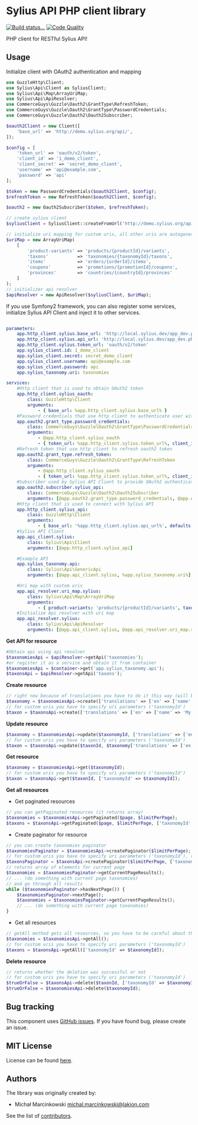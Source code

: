 Sylius API PHP client library
==============
[![Build status...](https://img.shields.io/circleci/project/Lakion/sylius-api-php.svg)](https://circleci.com/gh/Lakion/sylius-api-php) [![Code Quality](https://img.shields.io/scrutinizer/g/Lakion/sylius-api-php.svg)](https://scrutinizer-ci.com/g/Lakion/sylius-api-php/)

PHP client for RESTful Sylius API!

Usage
-----

Initialize client with OAuth2 authentication and mapping
```php
use GuzzleHttp\Client;
use Sylius\Api\Client as SyliusClient;
use Sylius\Api\Map\ArrayUriMap;
use Sylius\Api\ApiResolver;
use CommerceGuys\Guzzle\Oauth2\GrantType\RefreshToken;
use CommerceGuys\Guzzle\Oauth2\GrantType\PasswordCredentials;
use CommerceGuys\Guzzle\Oauth2\Oauth2Subscriber;

$oauth2Client = new Client([
    'base_url' => 'http://demo.sylius.org/api/',
]);

$config = [
    'token_url' => 'oauth/v2/token',
    'client_id' => '1_demo_client',
    'client_secret' => 'secret_demo_client',
    'username' => 'api@example.com',
    'password' => 'api'
];

$token = new PasswordCredentials($oauth2Client, $config);
$refreshToken = new RefreshToken($oauth2Client, $config);

$oauth2 = new Oauth2Subscriber($token, $refreshToken);

// create sylius client
$syliusClient = SyliusClient::createFromUrl('http://demo.sylius.org/api/', $oauth2);

// initialize uri mapping for custom uris, all other uris are autogenerated (plural name of the resource, in accordance with RESTful API resource naming best practices)
$uriMap = new ArrayUriMap(
    [
        'product-variants' => 'products/{productId}/variants',
        'taxons'           => 'taxonomies/{taxonomyId}/taxons',
        'items'            => 'orders/{orderId}/items',
        'coupons'          => 'promotions/{promotionId}/coupons',
        'provinces'        => 'countries/{countryId}/provinces'
    ]
);
// initializer api resolver
$apiResolver = new ApiResolver($syliusClient, $uriMap);

```

If you use Symfony2 framework, you can also register some services, initialize Sylius API Client and inject it to other services.

```yml

parameters:
    app.http_client.sylius.base_url: 'http://local.sylius.dev/app_dev.php/'
    app.http_client.sylius.api_url: 'http://local.sylius.dev/app_dev.php/api/'
    app.http_client.sylius.token_url: 'oauth/v2/token'
    app.sylius_client.id: 1_demo_client
    app.sylius_client.secret: secret_demo_client
    app.sylius_client.username: api@example.com
    app.sylius_client.password: api
    app.sylius_taxonomy.uri: taxonomies

services:
    #Http client that is used to obtain OAuth2 token
    app.http_client.sylius_oauth:
        class: GuzzleHttp\Client
        arguments:
            - { base_url: %app.http_client.sylius.base_url% }
    #Password credentials that use http client to authenticate user with given data
    app.oauth2.grant_type.password_credentials:
        class: CommerceGuys\Guzzle\Oauth2\GrantType\PasswordCredentials
        arguments:
            - @app.http_client.sylius_oauth
            - { token_url: %app.http_client.sylius.token_url%, client_id: %app.sylius_client.id%, client_secret: %app.sylius_client.secret%, username: %app.sylius_client.username%, password: %app.sylius_client.password% }
    #Refresh token that use http client to refresh oauth2 token
    app.oauth2.grant_type.refresh_token:
        class: CommerceGuys\Guzzle\Oauth2\GrantType\RefreshToken
        arguments:
            - @app.http_client.sylius_oauth
            - { token_url: %app.http_client.sylius.token_url%, client_id: %app.sylius_client.id%, client_secret: %app.sylius_client.secret%, username: %app.sylius_client.username%, password: %app.sylius_client.password% }
    #Subscriber used by Sylius API Client to provide OAuth2 authentication
    app.oauth2.subscriber.sylius_api:
        class: CommerceGuys\Guzzle\Oauth2\Oauth2Subscriber
        arguments: [@app.oauth2.grant_type.password_credentials, @app.oauth2.grant_type.refresh_token]
    #Http client that is used to connect with Sylius API
    app.http_client.sylius_api:
        class: GuzzleHttp\Client
        arguments:
            - { base_url: '%app.http_client.sylius.api_url%', defaults: { auth: 'oauth2', subscribers: [@app.oauth2.subscriber.sylius_api] } }
    #Sylius API Client
    app.api_client.sylius:
        class: Sylius\Api\Client
        arguments: [@app.http_client.sylius_api]

    #Example API
    app.sylius_taxonomy.api:
        class: Sylius\Api\GenericApi
        arguments: [@app.api_client.sylius, %app.sylius_taxonomy.uri%]

    #Uri map with custom uris
    app.api_resolver.uri_map.sylius:
        class: Sylius\Api\Map\ArrayUriMap
        arguments:
            - { product-variants: 'products/{productId}/variants', taxons: 'taxonomies/{taxonomyId}/taxons', items: 'orders/{orderId}/items', coupons: 'promotions/{promotionId}/coupons', provinces: 'countries/{countryId}/provinces' }
    #Initialize Api resolver with uri map
    app.api_resolver.sylius:
        class: Sylius\Api\ApiResolver
        arguments: [@app.api_client.sylius, @app.api_resolver.uri_map.sylius]

```

**Get API for resource**
```php
#Obtain api using api resolver
$taxonomiesApi = $apiResolver->getApi('taxonomies');
#or register it as a service and obtain it from container
$taxonomiesApi = $container->get('app.sylius_taxonomy.api');
$taxonsApi = $apiResolver->getApi('taxons');
```

**Create resource**
```php
// right now because of translations you have to do it this way (will be changed in the nearest future to simply allow for ['name' => 'My taxonomy'])
$taxonomy = $taxonomiesApi->create(['translations' => ['en' => ['name' => 'My taxonomy']]]);
// for custom uris you have to specify uri parameters ('taxonomyId')
$taxon = $taxonsApi->create(['translations' => ['en' => ['name' => 'My taxon']]], ['taxonomyId' => $taxonomy['id']);
```

**Update resource**
```php
$taxonomy = $taxonomiesApi->update($taxonomyId, ['translations' => ['en' => ['name' => 'My taxonomy updated']]]);
// for custom uris you have to specify uri parameters ('taxonomyId')
$taxon = $taxonsApi->update($taxonId, $taxonomy['translations' => ['en' => ['name' => 'My taxon' updated]]], ['taxonomyId' => $taxonomyId]);
```

**Get resource**
```php
$taxonomy = $taxonomiesApi->get($taxonomyId);
// for custom uris you have to specify uri parameters ('taxonomyId')
$taxon = $taxonsApi->get($taxonId, ['taxonomyId' => $taxonomyId]);
```

**Get all resources**

* Get paginated resources
```php
// you can getPaginated resources (it returns array)
$taxonomies = $taxonomiesApi->getPaginated($page, $limitPerPage);
$taxons = $taxonsApi->getPaginated($page, $limitPerPage, ['taxonomyId' => $taxonomyId]);
```
* Create paginator for resource
```php
// you can create taxonomies paginator
$taxonomiesPaginator = $taxonomiesApi->createPaginator($limitPerPage);
// for custom uris you have to specify uri parameters ('taxonomyId'), rest is the same
$taxonsPaginator = $taxonsApi->createPaginator($limitPerPage, ['taxonomyId' => $taxonomyId]);
// returns array of elements for current page
$taxonomies = $taxonomiesPaginator->getCurrentPageResults();
// ... (do something with current page taxonomies)
// and go through all results
while ($taxonomiesPaginator->hasNextPage()) {
    $taxonomiesPaginator->nextPage();
    $taxonomies = $taxonomiesPaginator->getCurrentPageResults();
    // ... (do something with current page taxonomies)
}
```
* Get all resources
```php
// getAll method gets all resources, so you have to be careful about the memory usage
$taxonomies = $taxonomiesApi->getAll();
// for custom uris you have to specify uri parameters ('taxonomyId')
$taxons = $taxonsApi->getAll(['taxonomyId' => $taxonomyId]);
```

**Delete resource**
```php
// returns whether the deletion was successful or not
// for custom uris you have to specify uri parameters ('taxonomyId')
$trueOrFalse = $taxonsApi->delete($taxonId, ['taxonomyId' => $taxonomyId]);
$trueOrFalse = $taxonomiesApi->delete($taxonomyId);
```

Bug tracking
------------

This component uses [GitHub issues](https://github.com/Lakion/sylius-api-php/issues).
If you have found bug, please create an issue.

MIT License
-----------

License can be found [here](https://github.com/Lakion/sylius-api-php/tree/master/LICENSE.md).

Authors
-------

The library was originally created by:

* Michał Marcinkowski <michal.marcinkowski@lakion.com>

See the list of [contributors](https://github.com/Lakion/sylius-api-php/graphs/contributors).
